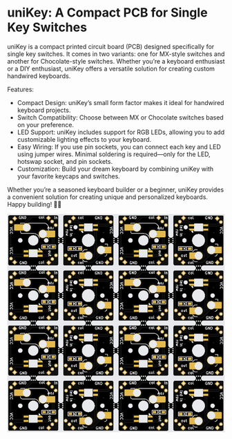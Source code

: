 # uniKey: A Compact PCB for Single Key Switches

uniKey is a compact printed circuit board (PCB) designed specifically for single key switches. It comes in two variants: one for MX-style switches and another for Chocolate-style switches. Whether you’re a keyboard enthusiast or a DIY enthusiast, uniKey offers a versatile solution for creating custom handwired keyboards.

Features:

* Compact Design: uniKey’s small form factor makes it ideal for handwired keyboard projects.
* Switch Compatibility: Choose between MX or Chocolate switches based on your preference.
* LED Support: uniKey includes support for RGB LEDs, allowing you to add customizable lighting effects to your keyboard.
* Easy Wiring: If you use pin sockets, you can connect each key and LED using jumper wires. Minimal soldering is required—only for the LED, hotswap socket, and pin sockets.
* Customization: Build your dream keyboard by combining uniKey with your favorite keycaps and switches.

Whether you’re a seasoned keyboard builder or a beginner, uniKey provides a convenient solution for creating unique and personalized keyboards. Happy building! 🚀🔥

![sample pcb](img/pcb.png)
